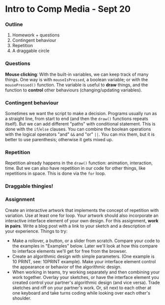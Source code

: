 # Intro to Comp Media - Sept 20

### Outline
1. Homework + questions
2. Contingent behaviour
3. Repetition
4. A draggable circle


### Questions
**Mouse clicking**:
With the built-in variables, we can keep track of many things. One way is with `mouseIsPressed`, a boolean variable; or with the `mousePressed()` function. The variable is useful to **draw** things, and the function to **control** other behaviours (changing/updating variables).


### Contingent behaviour
Sometimes we want the script to make a decision. Programs usually run as a straight line, from start to end (and then the `draw()` functions repeats itself). But we can add different "paths" with conditional statement. This is done with the `if`/`else` clauses. You can combine the boolean operations with the logical operators "and" `&&` and "or" `||`. You can mix them, but it is better to use parenthesis; otherwise it gets mixed up.


### Repetition
Repetition already happens in the `draw()` function: animation, interaction, time.
But we can also have repetition in our code for other things, like repetitions in space. This is done via the `for` loop.

### Draggable thingies!


### Assignment
Create an interactive artwork that implements the concept of repetition with variation. Use at least one for loop. Your artwork should also incorporate an interactive interface element of your own design. For this assignment, **work in pairs**. Write a blog post with a link to your sketch and a description of your experience. Things to try:

- Make a rollover, a button, or a slider from scratch. Compare your code to the examples in "Examples" below. Later we'll look at how this compare to interface elements we'll get for free from the browser.
- Create an algorithmic design with simple parameters. (One example is 10 PRINT, see: 10PRINT example). Make your interface element control the appearance or behavior of the algorithmic design.
- When working in teams, try working separately and then combining your work together. Overlay your sketches, or have the interface element you created control your partner's algorithmic design (and vice versa). Trade sketches and riff on your partner's work. Or, sit next to each other at one keyboard and take turns coding while looking over each other's shoulder.
